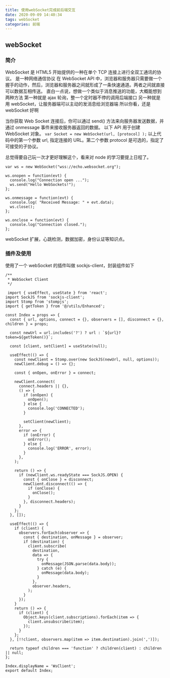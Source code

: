 ```yaml
---
title: 使用webSocket完成前后端交互
date: 2020-09-09 14:40:34
tags: webSocket
categories: 前端
---
```


## webSocket

### 简介

WebSocket 是 HTML5 开始提供的一种在单个 TCP 连接上进行全双工通讯的协议。
是一种网络通信协议
在 WebSocket API 中，浏览器和服务器只需要做一个握手的动作，然后，浏览器和服务器之间就形成了一条快速通道。两者之间就直接可以数据互相传送。
直白一点说，想做一个类似于消息推送的功能，大概能想到两种方法
第一种就是 ajax 轮询，整一个定时器不停的调用后端接口
另一种就是用 webSocket，让服务器端可以主动的发消息给浏览器端
所以你看，还是 webSocket 好啊

当你获取 Web Socket 连接后，你可以通过 send() 方法来向服务器发送数据，并通过 onmessage 事件来接收服务器返回的数据。
以下 API 用于创建 WebSocket 对象。
`var Socket = new WebSocket(url, [protocol] );`
以上代码中的第一个参数 url, 指定连接的 URL。第二个参数 protocol 是可选的，指定了可接受的子协议。

总觉得要自己玩一次才更好理解这个，看来对 node 的学习要提上日程了。

```
var ws = new WebSocket("wss://echo.websocket.org");

ws.onopen = function(evt) {
  console.log("Connection open ...");
  ws.send("Hello WebSockets!");
};

ws.onmessage = function(evt) {
  console.log( "Received Message: " + evt.data);
  ws.close();
};

ws.onclose = function(evt) {
  console.log("Connection closed.");
};
```

webSocket 扩展，心跳检测，数据加密，身份认证等知识点。

### 插件及使用

使用了一个 webSocket 的插件叫做 sockjs-client，封装组件如下

```
/**
 * WebSocket Client
 */

 import { useEffect, useState } from 'react';
import SockJS from 'sockjs-client';
import Stomp from 'stompjs';
import { getToken } from '@/utils/Enhanced';

const Index = props => {
  const { url, options, connect = {}, observers = [], disconnect = {}, children } = props;

  const newUrl = url.includes('?') ? url : `${url}?token=${getToken()}`;

  const [client, setClient] = useState(null);

  useEffect(() => {
    const newClient = Stomp.over(new SockJS(newUrl, null, options));
    newClient.debug = () => {};

    const { onOpen, onError } = connect;

    newClient.connect(
      connect.headers || {},
      () => {
        if (onOpen) {
          onOpen();
        } else {
          console.log('CONNECTED');
        }

        setClient(newClient);
      },
      error => {
        if (onError) {
          onError();
        } else {
          console.log('ERROR', error);
        }
      },
    );

    return () => {
      if (newClient.ws.readyState === SockJS.OPEN) {
        const { onClose } = disconnect;
        newClient.disconnect(() => {
          if (onClose) {
            onClose();
          }
        }, disconnect.headers);
      }
    };
  }, []);

  useEffect(() => {
    if (client) {
      observers.forEach(observer => {
        const { destination, onMessage } = observer;
        if (destination) {
          client.subscribe(
            destination,
            data => {
              try {
                onMessage(JSON.parse(data.body));
              } catch (e) {
                onMessage(data.body);
              }
            },
            observer.headers,
          );
        }
      });
    }
    return () => {
      if (client) {
        Object.keys(client.subscriptions).forEach(item => {
          client.unsubscribe(item);
        });
      }
    };
  }, [!!client, observers.map(item => item.destination).join(',')]);

  return typeof children === 'function' ? children(client) : children || null;
};

Index.displayName = 'WsClient';
export default Index;

```
